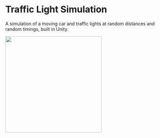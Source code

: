 # Traffic Light Simulation

A simulation of a moving car and traffic lights at random distances and random timings, built in Unity.

<img src="https://i.imgur.com/wj4PAIP.gif" width="300px" />
